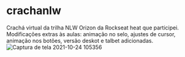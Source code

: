 # crachanlw
Crachá virtual da trilha NLW Orizon da Rockseat heat que participei.
Modificações extras às aulas: animação no selo, ajustes de cursor, animação nos botões, versão deskot e talbet adicionadas.
![Captura de tela 2021-10-24 105356](https://user-images.githubusercontent.com/92551075/138597317-e36d276d-08e5-4ac8-936a-df175dfc3aea.png)
